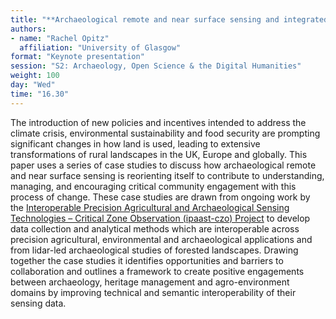 ```yaml
---
title: "**Archaeological remote and near surface sensing and integrated sustainable land management**"
authors:
- name: "Rachel Opitz"
  affiliation: "University of Glasgow"
format: "Keynote presentation"
session: "S2: Archaeology, Open Science & the Digital Humanities"
weight: 100
day: "Wed"
time: "16.30"
---
```


The introduction of new policies and incentives intended to address the climate crisis, environmental sustainability and food security are prompting significant changes in how land is used, leading to extensive transformations of rural landscapes in the UK, Europe and globally. This paper uses a series of case studies to discuss how archaeological remote and near surface sensing is reorienting itself to contribute to understanding, managing, and encouraging critical community engagement with this process of change. These case studies are drawn from ongoing work by the [Interoperable Precision Agricultural and Archaeological Sensing Technologies – Critical Zone Observation (ipaast-czo) Project](https://ipaast-czo.glasgow.ac.uk/) to develop data collection and analytical methods which are interoperable across precision agricultural, environmental and archaeological applications and from lidar-led archaeological studies of forested landscapes. Drawing together the case studies it identifies opportunities and barriers to collaboration and outlines a framework to create positive engagements between archaeology, heritage management and agro-environment domains by improving technical and semantic interoperability of their sensing data. 

